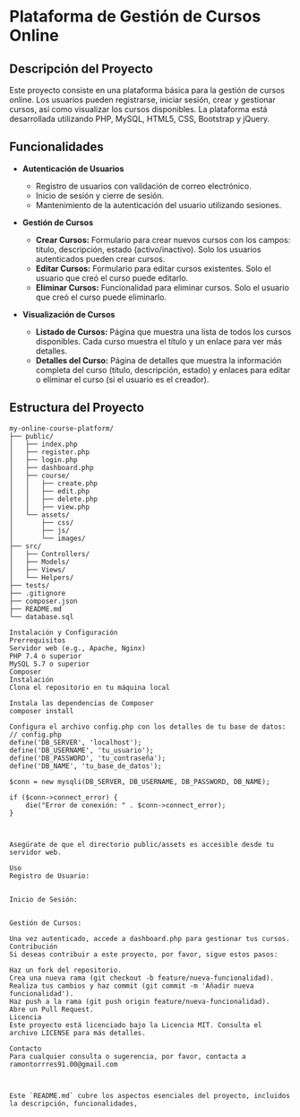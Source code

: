 # Plataforma de Gestión de Cursos Online

## Descripción del Proyecto
Este proyecto consiste en una plataforma básica para la gestión de cursos online. Los usuarios pueden registrarse, iniciar sesión, crear y gestionar cursos, así como visualizar los cursos disponibles. La plataforma está desarrollada utilizando PHP, MySQL, HTML5, CSS, Bootstrap y jQuery.

## Funcionalidades
- **Autenticación de Usuarios**
  - Registro de usuarios con validación de correo electrónico.
  - Inicio de sesión y cierre de sesión.
  - Mantenimiento de la autenticación del usuario utilizando sesiones.

- **Gestión de Cursos**
  - **Crear Cursos:** Formulario para crear nuevos cursos con los campos: título, descripción, estado (activo/inactivo). Solo los usuarios autenticados pueden crear cursos.
  - **Editar Cursos:** Formulario para editar cursos existentes. Solo el usuario que creó el curso puede editarlo.
  - **Eliminar Cursos:** Funcionalidad para eliminar cursos. Solo el usuario que creó el curso puede eliminarlo.

- **Visualización de Cursos**
  - **Listado de Cursos:** Página que muestra una lista de todos los cursos disponibles. Cada curso muestra el título y un enlace para ver más detalles.
  - **Detalles del Curso:** Página de detalles que muestra la información completa del curso (título, descripción, estado) y enlaces para editar o eliminar el curso (si el usuario es el creador).

## Estructura del Proyecto
```plaintext
my-online-course-platform/
├── public/
│   ├── index.php
│   ├── register.php
│   ├── login.php
│   ├── dashboard.php
│   ├── course/
│   │   ├── create.php
│   │   ├── edit.php
│   │   ├── delete.php
│   │   ├── view.php
│   └── assets/
│       ├── css/
│       ├── js/
│       └── images/
├── src/
│   ├── Controllers/
│   ├── Models/
│   ├── Views/
│   └── Helpers/
├── tests/
├── .gitignore
├── composer.json
├── README.md
└── database.sql

Instalación y Configuración
Prerrequisitos
Servidor web (e.g., Apache, Nginx)
PHP 7.4 o superior
MySQL 5.7 o superior
Composer
Instalación
Clona el repositorio en tu máquina local

Instala las dependencias de Composer
composer install

Configura el archivo config.php con los detalles de tu base de datos:
// config.php
define('DB_SERVER', 'localhost');
define('DB_USERNAME', 'tu_usuario');
define('DB_PASSWORD', 'tu_contraseña');
define('DB_NAME', 'tu_base_de_datos');

$conn = new mysqli(DB_SERVER, DB_USERNAME, DB_PASSWORD, DB_NAME);

if ($conn->connect_error) {
    die("Error de conexión: " . $conn->connect_error);
}



Asegúrate de que el directorio public/assets es accesible desde tu servidor web.

Uso
Registro de Usuario:


Inicio de Sesión:


Gestión de Cursos:

Una vez autenticado, accede a dashboard.php para gestionar tus cursos.
Contribución
Si deseas contribuir a este proyecto, por favor, sigue estos pasos:

Haz un fork del repositorio.
Crea una nueva rama (git checkout -b feature/nueva-funcionalidad).
Realiza tus cambios y haz commit (git commit -m 'Añadir nueva funcionalidad').
Haz push a la rama (git push origin feature/nueva-funcionalidad).
Abre un Pull Request.
Licencia
Este proyecto está licenciado bajo la Licencia MIT. Consulta el archivo LICENSE para más detalles.

Contacto
Para cualquier consulta o sugerencia, por favor, contacta a ramontorrres91.00@gmail.com



Este `README.md` cubre los aspectos esenciales del proyecto, incluidos la descripción, funcionalidades, 
